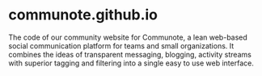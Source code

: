 # communote.github.io
The code of our community website for Communote, a lean web-based social communication platform for teams and small organizations. It combines the ideas of transparent messaging, blogging, activity streams with superior tagging and filtering into a single easy to use web interface.

